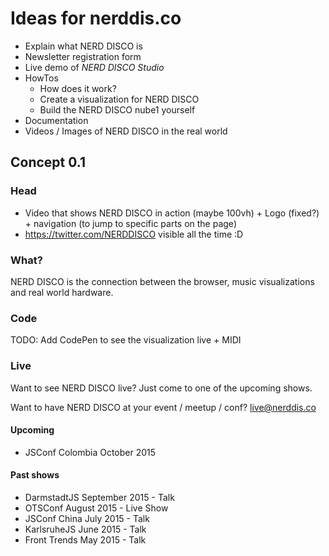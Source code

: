 # Ideas for nerddis.co

* Explain what NERD DISCO is
* Newsletter registration form
* Live demo of *NERD DISCO Studio*
* HowTos
  * How does it work?
  * Create a visualization for NERD DISCO
  * Build the NERD DISCO nube1 yourself
* Documentation
* Videos / Images of NERD DISCO in the real world


## Concept 0.1

### Head

* Video that shows NERD DISCO in action (maybe 100vh) + Logo (fixed?) + navigation (to jump to specific parts on the page)
* https://twitter.com/NERDDISCO visible all the time :D


### What?

NERD DISCO is the connection between the browser, music visualizations and real world hardware. 


### Code

TODO: Add CodePen to see the visualization live + MIDI


### Live

Want to see NERD DISCO live? Just come to one of the upcoming shows. 

Want to have NERD DISCO at your event / meetup / conf? live@nerddis.co

#### Upcoming

* JSConf Colombia October 2015

#### Past shows

* DarmstadtJS September 2015 - Talk
* OTSConf August 2015 - Live Show
* JSConf China July 2015 - Talk
* KarlsruheJS June 2015 - Talk
* Front Trends May 2015 - Talk
